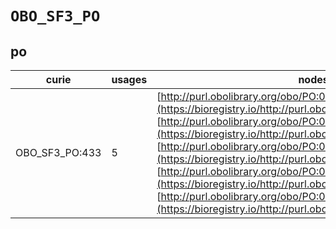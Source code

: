 # `OBO_SF3_PO`

## po

| curie          |   usages | nodes                                                                                                                                                                                                                                                                                                                                                                                                                                                                                                                                                                     |
|----------------|----------|---------------------------------------------------------------------------------------------------------------------------------------------------------------------------------------------------------------------------------------------------------------------------------------------------------------------------------------------------------------------------------------------------------------------------------------------------------------------------------------------------------------------------------------------------------------------------|
| OBO_SF3_PO:433 |        5 | [http://purl.obolibrary.org/obo/PO:0005043](https://bioregistry.io/http://purl.obolibrary.org/obo/PO:0005043), [http://purl.obolibrary.org/obo/PO:0005417](https://bioregistry.io/http://purl.obolibrary.org/obo/PO:0005417), [http://purl.obolibrary.org/obo/PO:0006075](https://bioregistry.io/http://purl.obolibrary.org/obo/PO:0006075), [http://purl.obolibrary.org/obo/PO:0006076](https://bioregistry.io/http://purl.obolibrary.org/obo/PO:0006076), [http://purl.obolibrary.org/obo/PO:0006077](https://bioregistry.io/http://purl.obolibrary.org/obo/PO:0006077) |
